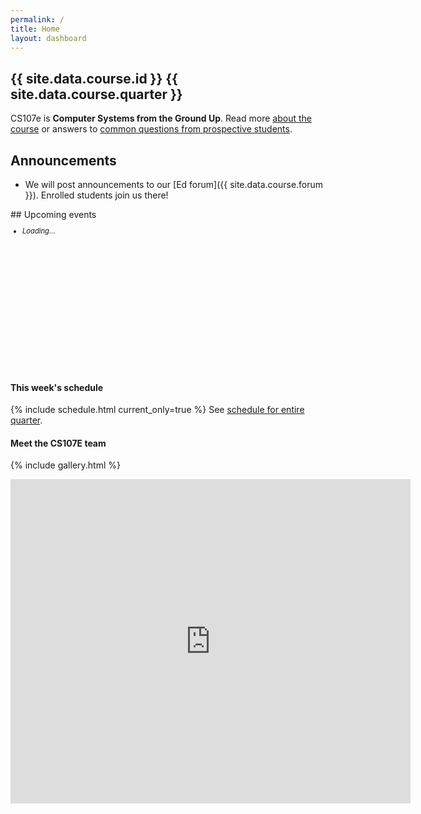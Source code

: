```yaml
---
permalink: /
title: Home
layout: dashboard
---
```


## {{ site.data.course.id }} {{ site.data.course.quarter }}

CS107e is __Computer Systems from the Ground Up__. Read more [about the course](/about/)
or answers to [common questions from prospective students](http://cs107e.stanford.edu).

<div class="row">
<div class="col-xs-5" markdown="1">

## Announcements
- We will post announcements to our [Ed forum]({{ site.data.course.forum }}). Enrolled students join us there!

<div class="col-xs-7" markdown="1">
## Upcoming events
<div id ="upcoming" class="list-group" style="font-size:80%;overflow:auto; height:240px;" >
<ul><li class="list-group-item"><i>Loading...</i></li></ul>     
</div>
</div>

#### This week's schedule
{% include schedule.html current_only=true %}
See [schedule for entire quarter](/schedule/).


#### Meet the CS107E team
{% include gallery.html %}

<iframe src="https://docs.google.com/forms/d/e/1FAIpQLSdBpyHM3qfbxmkqtXfjLDHyoIucF2K-4xtjehzIqUE3NUkBZg/viewform?embedded=true" width="640" height="519" frameborder="0" marginheight="0" marginwidth="0">Loading...</iframe>



<script src="https://ajax.googleapis.com/ajax/libs/jquery/3.2.1/jquery.min.js"></script>
<script src="/_assets/js/gcal.js"></script>
